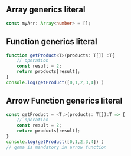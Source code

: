 ## Array generics literal  
```typescript
const myArr: Array<number> = [];
```  
## Function generics literal  
```typescript
function getProduct<T>(products: T[]) :T{
    // operation
    const result = 2;
    return products[result];
}
console.log(getProduct([0,1,2,3,4]) )
```  
## Arrow Function generics literal  
```typescript
const getProduct = <T,>(products: T[]):T => {
    // operation
    const result = 2;
    return products[result];
}
console.log(getProduct([0,1,2,3,4]) )
// qoma is mandatory in arrow function
```  